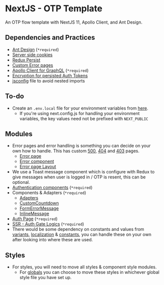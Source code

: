 # NextJS - OTP Template
An OTP flow template with NextJS 11, Apollo Client, and Ant Design.

## Dependencies and Practices

- [Ant Design](https://ant.design/) (`*required`)
- [Server side cookies](pages/api)
- [Redux Persist](utils/helpers/redux.js)
- [Custom Error pages](pages/_error.js)
- [Apollo Client for GraphQL](https://www.apollographql.com/docs/react/) (`*required`)
- [Encryption for persisted Auth Tokens](utils/helpers/security.js)
- [jsconfig](jsconfig.json) file to avoid nested imports

## To-do

- Create an `.env.local` file for your environment variables from [here](https://www.notion.so/commutatus/OTP-Template-2cf1e46c27ce4b9eb65baa30fe744122).
  - If you're using next.config.js for handling your environment variables, the key values need not be prefixed with `NEXT_PUBLIC`

## Modules

- Error pages and error handling is something you can decide on your own how to handle. This has custom [500](pages/500.js), [404](pages/404.js) and [403](pages/403.js) pages.
  - [Error page](pages/_error.js)
  - [Error component](components/ErrorPage/index.js)
  - [Error page Layout](layouts/ErrorPageLayout/index.js)
- We use a Toast message component which is configure with Redux to give messages when user is logged in / OTP is resent, this can be optional.
- [Authentication components](components/Authentication/) (`*required`)
- Components & Adapters (`*required`)
  - [Adapters](components/adaptors/)
  - [CustomCountdown](components/CustomCountdown/index.js)
  - [FormErrorMessage](components/FormErrorMessage/index.js)
  - [InlineMessage](components/InlineMessage/index.js)
- [Auth Page](pages/auth.js) (`*required`)
- [SSR - Auth Gate Logics](utils/helpers/ssr.js) (`*required`)
- There would be some dependency on constants and values from [variants](utils/variants.js), [localization](utils/localization.js) & [constants](utils/constants.js), you can handle these on your own after looking into where these are used.

## Styles

- For styles, you will need to move all styles & component style modules.
  - For [globals](styles/globals.scss) you can choose to move these styles in whichever global style file you have set up.
